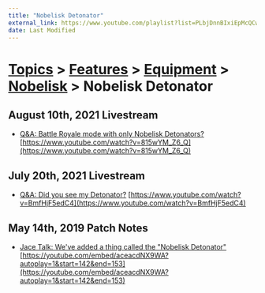 ```yaml
---
title: "Nobelisk Detonator"
external_link: https://www.youtube.com/playlist?list=PLbjDnnBIxiEpMcQCwqBC_U-M431lx1DoG
date: Last Modified
---
```

# [Topics](../../../../topics.md) > [Features](../../../../topics/features.md) > [Equipment](../../../../topics/features/equipment.md) > [Nobelisk](../../../../topics/features/equipment/nobelisk.md) > Nobelisk Detonator

## August 10th, 2021 Livestream
* [Q&A: Battle Royale mode with only Nobelisk Detonators?](../../../../transcriptions/yt-815wYM_Z6_Q.md) [https://www.youtube.com/watch?v=815wYM_Z6_Q](https://www.youtube.com/watch?v=815wYM_Z6_Q)

## July 20th, 2021 Livestream
* [Q&A: Did you see my Detonator?](../../../../transcriptions/yt-BmfHjF5edC4.md) [https://www.youtube.com/watch?v=BmfHjF5edC4](https://www.youtube.com/watch?v=BmfHjF5edC4)

## May 14th, 2019 Patch Notes
* [Jace Talk: We've added a thing called the "Nobelisk Detonator"](../../../../transcriptions/yt-aceacdNX9WA,142.269831,152.279617.md) [https://youtube.com/embed/aceacdNX9WA?autoplay=1&start=142&end=153](https://youtube.com/embed/aceacdNX9WA?autoplay=1&start=142&end=153)
